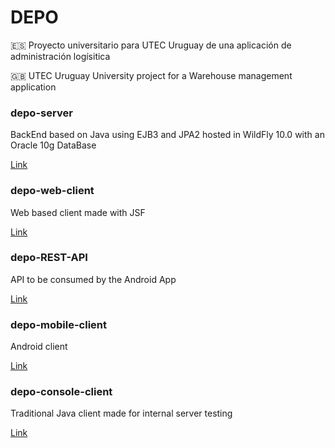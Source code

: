 # DEPO
🇪🇸  Proyecto universitario para UTEC Uruguay de una aplicación de administración logísitica

🇬🇧  UTEC Uruguay University project for a Warehouse management application

### depo-server 
BackEnd based on Java using EJB3 and JPA2 hosted in WildFly 10.0 with an Oracle 10g DataBase

[Link](https://github.com/estebanmoroy/depo-server)

### depo-web-client 
Web based client made with JSF

[Link](https://github.com/estebanmoroy/depo-web-client)

### depo-REST-API
API to be consumed by the Android App

[Link](https://github.com/estebanmoroy/depo-REST-API)

### depo-mobile-client
Android client

[Link](https://github.com/estebanmoroy/depo-mobile-client)

### depo-console-client 
Traditional Java client made for internal server testing

[Link](https://github.com/estebanmoroy/depo-console-client)

